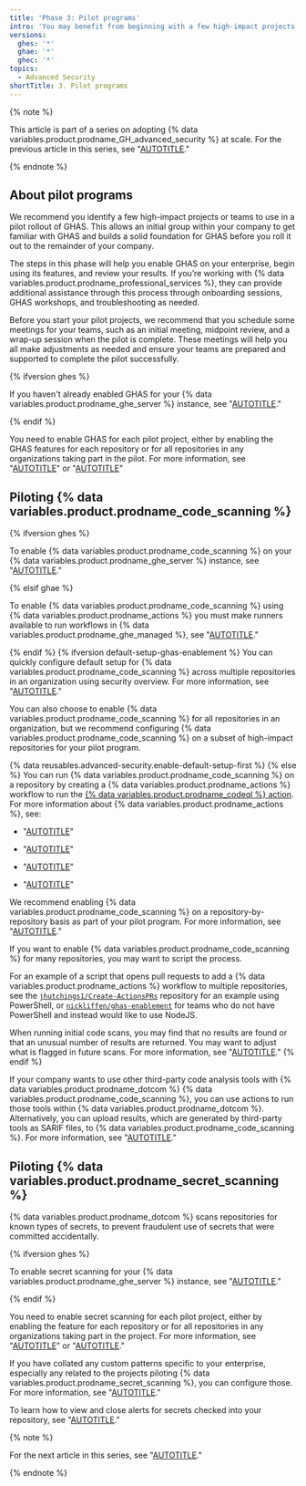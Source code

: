 ```yaml
---
title: 'Phase 3: Pilot programs'
intro: 'You may benefit from beginning with a few high-impact projects and teams with which to pilot an initial rollout. This will allow an initial group within your company to get familiar with GHAS, learn how to enable and configure GHAS, and build a solid foundation on GHAS before rolling out to the remainder of your company.'
versions:
  ghes: '*'
  ghae: '*'
  ghec: '*'
topics:
  - Advanced Security
shortTitle: 3. Pilot programs
---
```


{% note %}

This article is part of a series on adopting {% data variables.product.prodname_GH_advanced_security %} at scale. For the previous article in this series, see "[AUTOTITLE](/code-security/adopting-github-advanced-security-at-scale/phase-2-preparing-to-enable-at-scale)."

{% endnote %}

## About pilot programs

We recommend you identify a few high-impact projects or teams to use in a pilot rollout of GHAS. This allows an initial group within your company to get familiar with GHAS and builds a solid foundation for GHAS before you roll it out to the remainder of your company.

The steps in this phase will help you enable GHAS on your enterprise, begin using its features, and review your results. If you’re working with {% data variables.product.prodname_professional_services %}, they can provide additional assistance through this process through onboarding sessions, GHAS workshops, and troubleshooting as needed.

Before you start your pilot projects, we recommend that you schedule some meetings for your teams, such as an initial meeting, midpoint review, and a wrap-up session when the pilot is complete. These meetings will help you all make adjustments as needed and ensure your teams are prepared and supported to complete the pilot successfully.

{% ifversion ghes %}

If you haven't already enabled GHAS for your {% data variables.product.prodname_ghe_server %} instance, see "[AUTOTITLE](/admin/code-security/managing-github-advanced-security-for-your-enterprise/enabling-github-advanced-security-for-your-enterprise)."

{% endif %}

You need to enable GHAS for each pilot project, either by enabling the GHAS features for each repository or for all repositories in any organizations taking part in the pilot. For more information, see "[AUTOTITLE](/repositories/managing-your-repositorys-settings-and-features/enabling-features-for-your-repository/managing-security-and-analysis-settings-for-your-repository)" or "[AUTOTITLE](/organizations/keeping-your-organization-secure/managing-security-settings-for-your-organization/managing-security-and-analysis-settings-for-your-organization)"

## Piloting {% data variables.product.prodname_code_scanning %}

{% ifversion ghes %}

To enable {% data variables.product.prodname_code_scanning %} on your {% data variables.product.prodname_ghe_server %} instance, see "[AUTOTITLE](/admin/code-security/managing-github-advanced-security-for-your-enterprise/configuring-code-scanning-for-your-appliance)."

{% elsif ghae %}

To enable {% data variables.product.prodname_code_scanning %} using {% data variables.product.prodname_actions %} you must make runners available to run workflows in {% data variables.product.prodname_ghe_managed %}, see "[AUTOTITLE](/admin/github-actions/getting-started-with-github-actions-for-your-enterprise/getting-started-with-github-actions-for-github-ae)."

{% endif %}
{% ifversion default-setup-ghas-enablement %}
You can quickly configure default setup for {% data variables.product.prodname_code_scanning %} across multiple repositories in an organization using security overview. For more information, see "[AUTOTITLE](/code-security/code-scanning/enabling-code-scanning/configuring-default-setup-for-code-scanning-at-scale#configuring-default-setup-for-a-subset-of-repositories-in-an-organization)."

You can also choose to enable {% data variables.product.prodname_code_scanning %} for all repositories in an organization, but we recommend configuring {% data variables.product.prodname_code_scanning %} on a subset of high-impact repositories for your pilot program.

{% data reusables.advanced-security.enable-default-setup-first %}
{% else %}
You can run {% data variables.product.prodname_code_scanning %} on a repository by creating a {% data variables.product.prodname_actions %} workflow to run the [{% data variables.product.prodname_codeql %} action](https://github.com/github/codeql-action/). For more information about {% data variables.product.prodname_actions %}, see:

- "[AUTOTITLE](/actions/learn-github-actions)"

- "[AUTOTITLE](/actions/learn-github-actions/understanding-github-actions)"
- "[AUTOTITLE](/actions/using-workflows/events-that-trigger-workflows)"
- "[AUTOTITLE](/actions/using-workflows/workflow-syntax-for-github-actions#filter-pattern-cheat-sheet)"

We recommend enabling {% data variables.product.prodname_code_scanning %} on a repository-by-repository basis as part of your pilot program. For more information, see "[AUTOTITLE](/code-security/code-scanning/creating-an-advanced-setup-for-code-scanning/configuring-advanced-setup-for-code-scanning)."

If you want to enable {% data variables.product.prodname_code_scanning %} for many repositories, you may want to script the process.

For an example of a script that opens pull requests to add a {% data variables.product.prodname_actions %} workflow to multiple repositories, see the [`jhutchings1/Create-ActionsPRs`](https://github.com/jhutchings1/Create-ActionsPRs) repository for an example using PowerShell, or [`nickliffen/ghas-enablement`](https://github.com/NickLiffen/ghas-enablement) for teams who do not have PowerShell and instead would like to use NodeJS.

When running initial code scans, you may find that no results are found or that an unusual number of results are returned. You may want to adjust what is flagged in future scans. For more information, see "[AUTOTITLE](/code-security/code-scanning/creating-an-advanced-setup-for-code-scanning/customizing-your-advanced-setup-for-code-scanning)."
{% endif %}

If your company wants to use other third-party code analysis tools with {% data variables.product.prodname_dotcom %} {% data variables.product.prodname_code_scanning %}, you can use actions to run those tools within {% data variables.product.prodname_dotcom %}. Alternatively, you can upload results, which are generated by third-party tools as SARIF files, to {% data variables.product.prodname_code_scanning %}. For more information, see "[AUTOTITLE](/code-security/code-scanning/integrating-with-code-scanning)."

## Piloting {% data variables.product.prodname_secret_scanning %}

{% data variables.product.prodname_dotcom %} scans repositories for known types of secrets, to prevent fraudulent use of secrets that were committed accidentally.

{% ifversion ghes %}

To enable secret scanning for your {% data variables.product.prodname_ghe_server %} instance, see "[AUTOTITLE](/admin/code-security/managing-github-advanced-security-for-your-enterprise/configuring-secret-scanning-for-your-appliance)."

{% endif %}

You need to enable secret scanning for each pilot project, either by enabling the feature for each repository or for all repositories in any organizations taking part in the project. For more information, see "[AUTOTITLE](/repositories/managing-your-repositorys-settings-and-features/enabling-features-for-your-repository/managing-security-and-analysis-settings-for-your-repository)" or "[AUTOTITLE](/organizations/keeping-your-organization-secure/managing-security-settings-for-your-organization/managing-security-and-analysis-settings-for-your-organization)."

If you have collated any custom patterns specific to your enterprise, especially any related to the projects piloting {% data variables.product.prodname_secret_scanning %}, you can configure those. For more information, see "[AUTOTITLE](/code-security/secret-scanning/defining-custom-patterns-for-secret-scanning)."

To learn how to view and close alerts for secrets checked into your repository, see "[AUTOTITLE](/code-security/secret-scanning/managing-alerts-from-secret-scanning)."

{% note %}

For the next article in this series, see "[AUTOTITLE](/code-security/adopting-github-advanced-security-at-scale/phase-4-create-internal-documentation)."

{% endnote %}
